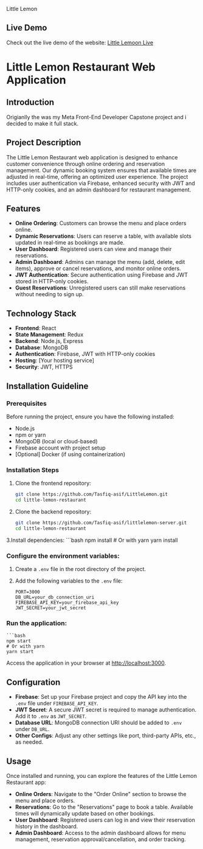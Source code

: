 Little Lemon
## Live Demo
Check out the live demo of the website: [Little Lemoon Live](https://littlelemon-6efed.web.app)

# Little Lemon Restaurant Web Application

## Introduction
Origianlly the was my Meta Front-End Developer Capstone project and i decided to make it full stack.

## Project Description
The Little Lemon Restaurant web application is designed to enhance customer convenience through online ordering and reservation management. Our dynamic booking system ensures that available times are adjusted in real-time, offering an optimized user experience. The project includes user authentication via Firebase, enhanced security with JWT and HTTP-only cookies, and an admin dashboard for restaurant management.

## Features
- **Online Ordering**: Customers can browse the menu and place orders online.
- **Dynamic Reservations**: Users can reserve a table, with available slots updated in real-time as bookings are made.
- **User Dashboard**: Registered users can view and manage their reservations.
- **Admin Dashboard**: Admins can manage the menu (add, delete, edit items), approve or cancel reservations, and monitor online orders.
- **JWT Authentication**: Secure authentication using Firebase and JWT stored in HTTP-only cookies.
- **Guest Reservations**: Unregistered users can still make reservations without needing to sign up.

## Technology Stack
- **Frontend**: React
- **State Management**: Redux
- **Backend**: Node.js, Express
- **Database**: MongoDB
- **Authentication**: Firebase, JWT with HTTP-only cookies
- **Hosting**: [Your hosting service]
- **Security**: JWT, HTTPS

## Installation Guideline

### Prerequisites
Before running the project, ensure you have the following installed:
- Node.js
- npm or yarn
- MongoDB (local or cloud-based)
- Firebase account with project setup
- [Optional] Docker (if using containerization)

### Installation Steps
1. Clone the frontend repository:
   ```bash
   git clone https://github.com/Tasfiq-asif/LittleLemon.git
   cd little-lemon-restaurant

2. Clone the backend repository:
   ```bash
   git clone https://github.com/Tasfiq-asif/littlelemon-server.git
   cd little-lemon-restaurant

3.Install dependencies:
    ```bash
    npm install
    # Or with yarn
    yarn install
### Configure the environment variables:

1. Create a `.env` file in the root directory of the project.
2. Add the following variables to the `.env` file:

   ```env
   PORT=3000
   DB_URL=your_db_connection_uri
   FIREBASE_API_KEY=your_firebase_api_key
   JWT_SECRET=your_jwt_secret

### Run the application:

    ```bash
    npm start
    # Or with yarn
    yarn start
Access the application in your browser at [http://localhost:3000](http://localhost:3000).

## Configuration

- **Firebase**: Set up your Firebase project and copy the API key into the `.env` file under `FIREBASE_API_KEY`.
- **JWT Secret**: A secure JWT secret is required to manage authentication. Add it to `.env` as `JWT_SECRET`.
- **Database URL**: MongoDB connection URI should be added to `.env` under `DB_URL`.
- **Other Configs**: Adjust any other settings like port, third-party APIs, etc., as needed.

## Usage

Once installed and running, you can explore the features of the Little Lemon Restaurant app:

- **Online Orders**: Navigate to the "Order Online" section to browse the menu and place orders.
- **Reservations**: Go to the "Reservations" page to book a table. Available times will dynamically update based on other bookings.
- **User Dashboard**: Registered users can log in and view their reservation history in the dashboard.
- **Admin Dashboard**: Access to the admin dashboard allows for menu management, reservation approval/cancellation, and order tracking.

